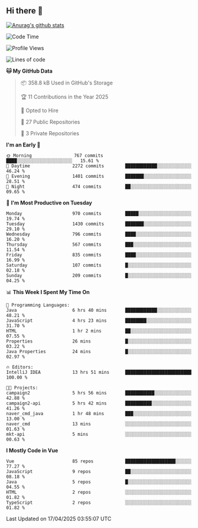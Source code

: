 ## Hi there 👋

[![Anurag's github stats](https://github-readme-stats.vercel.app/api?username=Songwonseok)](https://github.com/anuraghazra/github-readme-stats)



<!--START_SECTION:waka-->
![Code Time](http://img.shields.io/badge/Code%20Time-3%2C372%20hrs%206%20mins-blue)

![Profile Views](http://img.shields.io/badge/Profile%20Views-0-blue)

![Lines of code](https://img.shields.io/badge/From%20Hello%20World%20I%27ve%20Written-34.8%20million%20lines%20of%20code-blue)

**🐱 My GitHub Data** 

> 📦 358.8 kB Used in GitHub's Storage 
 > 
> 🏆 11 Contributions in the Year 2025
 > 
> 💼 Opted to Hire
 > 
> 📜 27 Public Repositories 
 > 
> 🔑 3 Private Repositories 
 > 
**I'm an Early 🐤** 

```text
🌞 Morning                767 commits         ████░░░░░░░░░░░░░░░░░░░░░   15.61 % 
🌆 Daytime                2272 commits        ████████████░░░░░░░░░░░░░   46.24 % 
🌃 Evening                1401 commits        ███████░░░░░░░░░░░░░░░░░░   28.51 % 
🌙 Night                  474 commits         ██░░░░░░░░░░░░░░░░░░░░░░░   09.65 % 
```
📅 **I'm Most Productive on Tuesday** 

```text
Monday                   970 commits         █████░░░░░░░░░░░░░░░░░░░░   19.74 % 
Tuesday                  1430 commits        ███████░░░░░░░░░░░░░░░░░░   29.10 % 
Wednesday                796 commits         ████░░░░░░░░░░░░░░░░░░░░░   16.20 % 
Thursday                 567 commits         ███░░░░░░░░░░░░░░░░░░░░░░   11.54 % 
Friday                   835 commits         ████░░░░░░░░░░░░░░░░░░░░░   16.99 % 
Saturday                 107 commits         █░░░░░░░░░░░░░░░░░░░░░░░░   02.18 % 
Sunday                   209 commits         █░░░░░░░░░░░░░░░░░░░░░░░░   04.25 % 
```


📊 **This Week I Spent My Time On** 

```text
💬 Programming Languages: 
Java                     6 hrs 40 mins       ████████████░░░░░░░░░░░░░   48.21 % 
JavaScript               4 hrs 23 mins       ████████░░░░░░░░░░░░░░░░░   31.70 % 
HTML                     1 hr 2 mins         ██░░░░░░░░░░░░░░░░░░░░░░░   07.55 % 
Properties               26 mins             █░░░░░░░░░░░░░░░░░░░░░░░░   03.22 % 
Java Properties          24 mins             █░░░░░░░░░░░░░░░░░░░░░░░░   02.97 % 

🔥 Editors: 
IntelliJ IDEA            13 hrs 51 mins      █████████████████████████   100.00 % 

🐱‍💻 Projects: 
campaign2                5 hrs 56 mins       ███████████░░░░░░░░░░░░░░   42.88 % 
campaign2-api            5 hrs 42 mins       ██████████░░░░░░░░░░░░░░░   41.26 % 
naver_cmd_java           1 hr 48 mins        ███░░░░░░░░░░░░░░░░░░░░░░   13.00 % 
naver_cmd                13 mins             ░░░░░░░░░░░░░░░░░░░░░░░░░   01.63 % 
mkt-api                  5 mins              ░░░░░░░░░░░░░░░░░░░░░░░░░   00.63 % 
```

**I Mostly Code in Vue** 

```text
Vue                      85 repos            ███████████████████░░░░░░   77.27 % 
JavaScript               9 repos             ██░░░░░░░░░░░░░░░░░░░░░░░   08.18 % 
Java                     5 repos             █░░░░░░░░░░░░░░░░░░░░░░░░   04.55 % 
HTML                     2 repos             ░░░░░░░░░░░░░░░░░░░░░░░░░   01.82 % 
TypeScript               2 repos             ░░░░░░░░░░░░░░░░░░░░░░░░░   01.82 % 
```




 Last Updated on 17/04/2025 03:55:07 UTC
<!--END_SECTION:waka-->
